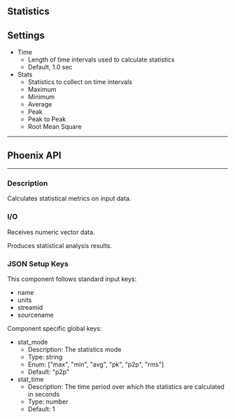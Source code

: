 ## Statistics
## Settings

- Time
    - Length of time intervals used to calculate statistics
    - Default, 1.0 sec
- Stats
    - Statistics to collect on time intervals
    - Maximum
    - Minimum
    - Average
    - Peak
    - Peak to Peak
    - Root Mean Square
___
## Phoenix API
___
### Description

Calculates statistical metrics on input data.

### I/O

Receives numeric vector data.

Produces statistical analysis results.

### JSON Setup Keys

This component follows standard input keys:
- name
- units
- streamid
- sourcename

Component specific global keys:
- stat_mode
  - Description: The statistics mode
  - Type: string
  - Enum: ["max", "min", "avg", "pk", "p2p", "rms"]
  - Default: "p2p"
- stat_time
  - Description: The time period over which the statistics are calculated in seconds
  - Type: number
  - Default: 1
